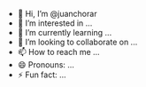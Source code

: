 - 👋 Hi, I’m @juanchorar
- 👀 I’m interested in ...
- 🌱 I’m currently learning ...
- 💞️ I’m looking to collaborate on ...
- 📫 How to reach me ...
- 😄 Pronouns: ...
- ⚡ Fun fact: ...

<!---
juanchorar/juanchorar is a ✨ special ✨ repository because its `README.md` (this file) appears on your GitHub profile.
You can click the Preview link to take a look at your changes.
--->
